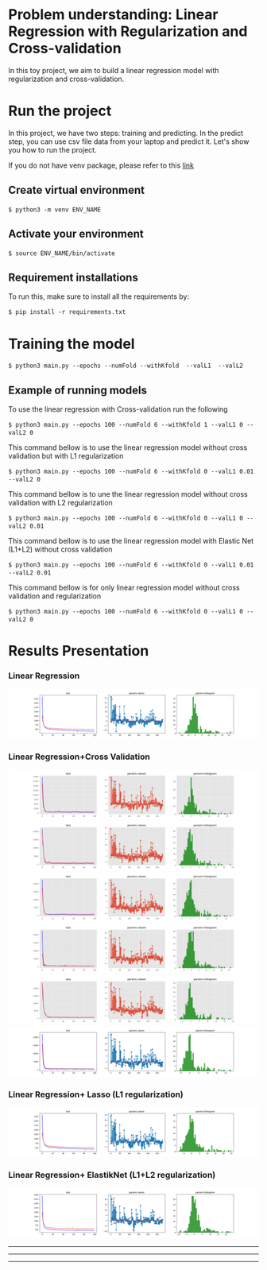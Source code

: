 # Problem understanding: Linear Regression with Regularization and Cross-validation #
In this toy project, we aim to build a linear regression model with regularization and cross-validation. </br>

<!-- <img src="images/cat.0.jpg" align="center">
<img src="images/dog.0.jpg" align="right"> -->





<!-- <br> -->

# Run the project #
In this project, we have two steps: training and predicting. In the predict step, you can use csv file data from your laptop and predict it. Let's show you how to run the project.

If you do not have venv package, please refer to this [link](https://linuxize.com/post/how-to-create-python-virtual-environments-on-ubuntu-18-04/)
</br>

## Create virtual environment ##

```
$ python3 -m venv ENV_NAME
```
## Activate your environment ##

```
$ source ENV_NAME/bin/activate
```

## Requirement installations ##
To run this, make sure to install all the requirements by:

```
$ pip install -r requirements.txt 
```
# Training the model #

```
$ python3 main.py --epochs --numFold --withKfold  --valL1  --valL2  
```
## Example of running models ##

To use the linear regression with Cross-validation run the following 
```
$ python3 main.py --epochs 100 --numFold 6 --withKfold 1 --valL1 0 --valL2 0 
```
This command bellow is to use the linear regression model without cross validation but with L1 regularization
```
$ python3 main.py --epochs 100 --numFold 6 --withKfold 0 --valL1 0.01 --valL2 0 
```
This command bellow is to une the linear regression model without cross validation with L2 regularization
```
$ python3 main.py --epochs 100 --numFold 6 --withKfold 0 --valL1 0 --valL2 0.01 
```
This command bellow is to use the linear regression model with Elastic Net (L1+L2) without cross validation 
```
$ python3 main.py --epochs 100 --numFold 6 --withKfold 0 --valL1 0.01 --valL2 0.01 
```
This command bellow is for only linear regression model without cross validation and regularization
```
$ python3 main.py --epochs 100 --numFold 6 --withKfold 0 --valL1 0 --valL2 0
```


# Results Presentation


### Linear Regression  </br>
![caption](/figures/Linearfig10.png)

### Linear Regression+Cross Validation  </br>
![caption](/figures/KfoldFigure/fig4.png) 
![caption](/figures/KfoldFigure/fig5.png)
![caption](/figures/KfoldFigure/fig13.png)
![caption](/figures/KfoldFigure/fig14.png)
![caption](/figures/KfoldFigure/fig15.png)
![caption](/figures/KfoldFigure/fig18.png)



### Linear Regression+ Lasso (L1 regularization)  </br>
![caption](figures/L1fig12.png) 

### Linear Regression+ ElastikNet (L1+L2 regularization)  </br>
![caption](figures/ElasticFig/fig4.png) 

___

---
___


